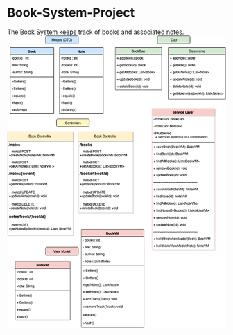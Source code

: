 # Book-System-Project
The Book System keeps track of books and associated notes.
![Book System diagram](https://github.com/Octothorp6/Book-System-Project/blob/development/Book%20System%20Project%20Diagram.png)
